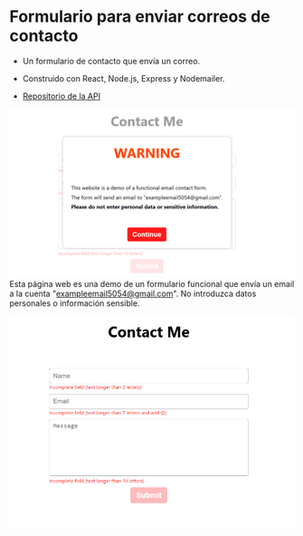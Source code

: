 # Formulario para enviar correos de contacto

- Un formulario de contacto que envía un correo.

- Construido con React, Node.js, Express y Nodemailer.

- [Repositorio de la API](https://github.com/wilberdhp/contact-form-server)


![Advertencia](images-readme/image.png) Esta página web es una demo de un formulario funcional que envía un email a la cuenta "exampleemail5054@gmail.com".
No introduzca datos personales o información sensible.


![Formulario](images-readme/image-1.png)